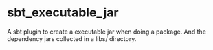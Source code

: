 sbt_executable_jar
==================

A sbt plugin to create a executable jar when doing a package. And the dependency jars collected in a libs/ directory.
